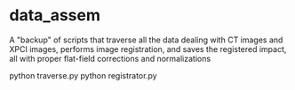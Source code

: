# data_assem
A "backup" of scripts that traverse all the data dealing with CT images and XPCI images, performs image registration, and saves the registered impact, all with proper flat-field corrections and normalizations


python traverse.py
python registrator.py
